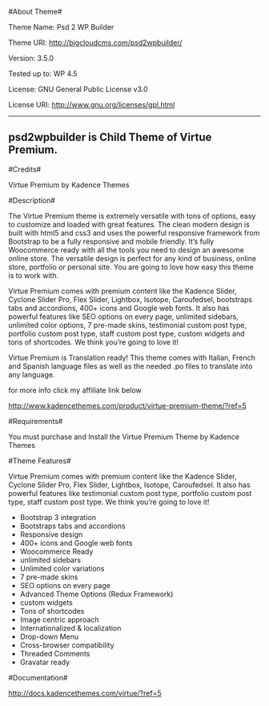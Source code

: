 #About Theme#

Theme Name: Psd 2 WP Builder

Theme URI: http://bigcloudcms.com/psd2wpbuilder/

Version: 3.5.0

Tested up to: WP 4.5

License: GNU General Public License v3.0

License URI: http://www.gnu.org/licenses/gpl.html

-------------------------------------------------------
psd2wpbuilder is Child Theme of Virtue Premium.
-------------------------------------------------------

#Credits#

Virtue Premium by Kadence Themes


#Description#

The Virtue Premium theme is extremely versatile with tons of options, easy to customize and loaded with great features. The clean modern design is built with html5 and css3 and uses the powerful responsive framework from Bootstrap to be a fully responsive and mobile friendly. It’s fully Woocommerce ready with all the tools you need to design an awesome online store. The versatile design is perfect for any kind of business, online store, portfolio or personal site.  You are going to love how easy this theme is to work with.

Virtue Premium comes with premium content like the Kadence Slider, Cyclone Slider Pro, Flex Slider, Lightbox, Isotope, Caroufedsel, bootstraps tabs and accordions, 400+ icons and Google web fonts. It also has powerful features like SEO options on every page, unlimited sidebars, unlimited color options, 7 pre-made skins, testimonial custom post type, portfolio custom post type, staff custom post type, custom widgets and tons of shortcodes. We think you’re going to love it!

Virtue Premium is Translation ready! This theme comes with Italian, French and Spanish language files as well as the needed .po files to translate into any language.

for more info click my affiliate link below

http://www.kadencethemes.com/product/virtue-premium-theme/?ref=5

#Requirements#

You must purchase and Install the Virtue Premium Theme by Kadence Themes

#Theme Features#

Virtue Premium comes with premium content like the Kadence Slider, Cyclone Slider Pro, Flex Slider, Lightbox, Isotope, Caroufedsel. It also has powerful features like testimonial custom post type, portfolio custom post type, staff custom post type. We think you’re going to love it!

* Bootstrap 3 integration 
* Bootstraps tabs and accordions
* Responsive design
* 400+ icons and Google web fonts
* Woocommerce Ready
* unlimited sidebars
* Unlimited color variations
* 7 pre-made skins
* SEO options on every page
* Advanced Theme Options (Redux Framework)
* custom widgets
* Tons of shortcodes
* Image centric approach
* Internationalized & localization
* Drop-down Menu
* Cross-browser compatibility
* Threaded Comments
* Gravatar ready

#Documentation#

http://docs.kadencethemes.com/virtue/?ref=5

